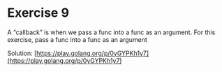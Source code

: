 # Exercise 9

A “callback” is when we pass a func into a func as an argument. For this exercise,
pass a func into a func as an argument

Solution: [https://play.golang.org/p/0yGYPKh1y7](https://play.golang.org/p/0yGYPKh1y7)
